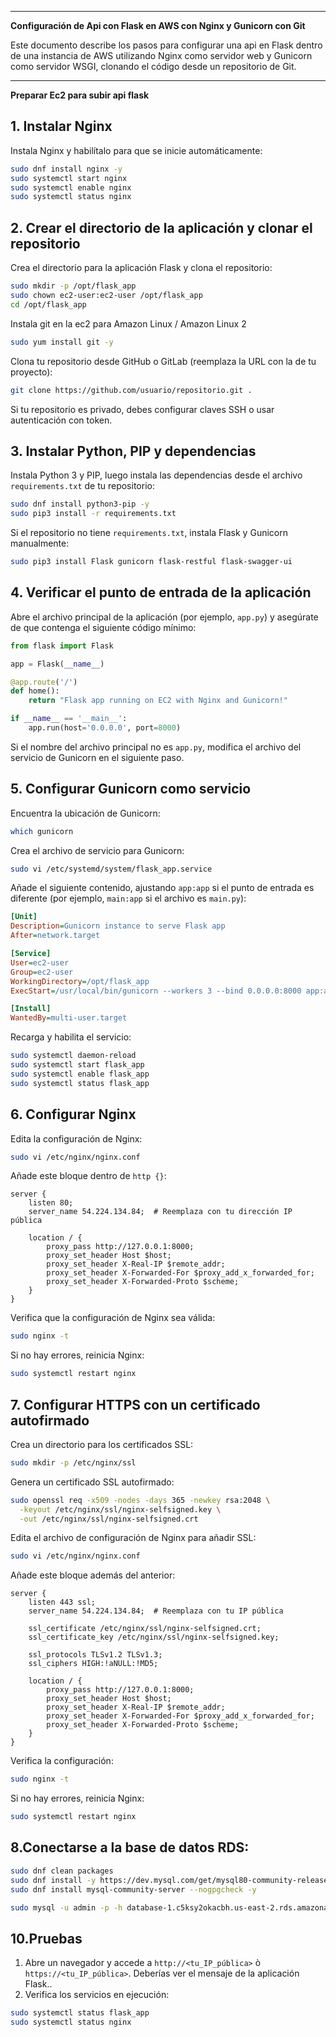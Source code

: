 

---

**Configuración de Api con Flask en AWS con Nginx y Gunicorn con Git**

Este documento describe los pasos para configurar una api en  Flask dentro de una instancia de AWS utilizando Nginx como servidor web y Gunicorn como servidor WSGI, clonando el código desde un repositorio de Git.

---

**Preparar Ec2 para subir api flask**

## 1. Instalar Nginx

Instala Nginx y habilítalo para que se inicie automáticamente:

```bash
sudo dnf install nginx -y
sudo systemctl start nginx
sudo systemctl enable nginx
sudo systemctl status nginx
```

## 2. Crear el directorio de la aplicación y clonar el repositorio
Crea el directorio para la aplicación Flask y clona el repositorio:

```bash
sudo mkdir -p /opt/flask_app
sudo chown ec2-user:ec2-user /opt/flask_app
cd /opt/flask_app
```
Instala git en la ec2 para Amazon Linux / Amazon Linux 2
```bash
sudo yum install git -y
```

Clona tu repositorio desde GitHub o GitLab (reemplaza la URL con la de tu proyecto):

```bash
git clone https://github.com/usuario/repositorio.git .
```

Si tu repositorio es privado, debes configurar claves SSH o usar autenticación con token.

## 3. Instalar Python, PIP y dependencias

Instala Python 3 y PIP, luego instala las dependencias desde el archivo `requirements.txt` de tu repositorio:

```bash
sudo dnf install python3-pip -y
sudo pip3 install -r requirements.txt
```

Si el repositorio no tiene `requirements.txt`, instala Flask y Gunicorn manualmente:

```bash
sudo pip3 install Flask gunicorn flask-restful flask-swagger-ui
```

## 4. Verificar el punto de entrada de la aplicación

Abre el archivo principal de la aplicación (por ejemplo, `app.py`) y asegúrate de que contenga el siguiente código mínimo:

```python
from flask import Flask

app = Flask(__name__)

@app.route('/')
def home():
    return "Flask app running on EC2 with Nginx and Gunicorn!"

if __name__ == '__main__':
    app.run(host='0.0.0.0', port=8000)
```

Si el nombre del archivo principal no es `app.py`, modifica el archivo del servicio de Gunicorn en el siguiente paso.

## 5. Configurar Gunicorn como servicio

Encuentra la ubicación de Gunicorn:

```bash
which gunicorn
```

Crea el archivo de servicio para Gunicorn:

```bash
sudo vi /etc/systemd/system/flask_app.service
```

Añade el siguiente contenido, ajustando `app:app` si el punto de entrada es diferente (por ejemplo, `main:app` si el archivo es `main.py`):

```ini
[Unit]
Description=Gunicorn instance to serve Flask app
After=network.target

[Service]
User=ec2-user
Group=ec2-user
WorkingDirectory=/opt/flask_app
ExecStart=/usr/local/bin/gunicorn --workers 3 --bind 0.0.0.0:8000 app:app

[Install]
WantedBy=multi-user.target
```

Recarga y habilita el servicio:

```bash
sudo systemctl daemon-reload
sudo systemctl start flask_app
sudo systemctl enable flask_app
sudo systemctl status flask_app
```

## 6. Configurar Nginx

Edita la configuración de Nginx:

```bash
sudo vi /etc/nginx/nginx.conf
```

Añade este bloque dentro de `http {}`:

```nginx
server {
    listen 80;
    server_name 54.224.134.84;  # Reemplaza con tu dirección IP pública

    location / {
        proxy_pass http://127.0.0.1:8000;
        proxy_set_header Host $host;
        proxy_set_header X-Real-IP $remote_addr;
        proxy_set_header X-Forwarded-For $proxy_add_x_forwarded_for;
        proxy_set_header X-Forwarded-Proto $scheme;
    }
}
```

Verifica que la configuración de Nginx sea válida:

```bash
sudo nginx -t
```

Si no hay errores, reinicia Nginx:

```bash
sudo systemctl restart nginx
```

## 7. Configurar HTTPS con un certificado autofirmado

Crea un directorio para los certificados SSL:

```bash
sudo mkdir -p /etc/nginx/ssl
```

Genera un certificado SSL autofirmado:

```bash
sudo openssl req -x509 -nodes -days 365 -newkey rsa:2048 \
  -keyout /etc/nginx/ssl/nginx-selfsigned.key \
  -out /etc/nginx/ssl/nginx-selfsigned.crt
```

Edita el archivo de configuración de Nginx para añadir SSL:

```bash
sudo vi /etc/nginx/nginx.conf
```

Añade este bloque además del anterior:

```nginx
server {
    listen 443 ssl;
    server_name 54.224.134.84;  # Reemplaza con tu IP pública

    ssl_certificate /etc/nginx/ssl/nginx-selfsigned.crt;
    ssl_certificate_key /etc/nginx/ssl/nginx-selfsigned.key;

    ssl_protocols TLSv1.2 TLSv1.3;
    ssl_ciphers HIGH:!aNULL:!MD5;

    location / {
        proxy_pass http://127.0.0.1:8000;
        proxy_set_header Host $host;
        proxy_set_header X-Real-IP $remote_addr;
        proxy_set_header X-Forwarded-For $proxy_add_x_forwarded_for;
        proxy_set_header X-Forwarded-Proto $scheme;
    }
}
```

Verifica la configuración:

```bash
sudo nginx -t
```

Si no hay errores, reinicia Nginx:

```bash
sudo systemctl restart nginx
```

## 8.Conectarse a la base de datos RDS:
```bash
sudo dnf clean packages
sudo dnf install -y https://dev.mysql.com/get/mysql80-community-release-el9-1.noarch.rpm
sudo dnf install mysql-community-server --nogpgcheck -y
```
```bash
sudo mysql -u admin -p -h database-1.c5ksy2okacbh.us-east-2.rds.amazonaws.com
```

## 10.Pruebas

1. Abre un navegador y accede a `http://<tu_IP_pública>` ò `https://<tu_IP_pública>`. Deberías ver el mensaje de la aplicación Flask..
3. Verifica los servicios en ejecución:

```bash
sudo systemctl status flask_app
sudo systemctl status nginx
```
